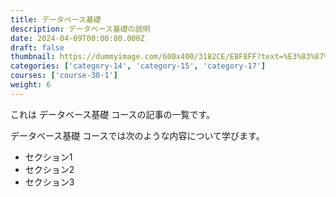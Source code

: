 ```yaml
---
title: データベース基礎
description: データベース基礎の説明
date: 2024-04-09T00:00:00.000Z
draft: false
thumbnail: https://dummyimage.com/600x400/3182CE/EBF8FF?text=%E3%83%87%E3%83%BC%E3%82%BF%E3%83%99%E3%83%BC%E3%82%B9%E5%9F%BA%E7%A4%8E
categories: ['category-14', 'category-15', 'category-17']
courses: ['course-30-1']
weight: 6
---
```


これは データベース基礎 コースの記事の一覧です。

  データベース基礎 コースでは次のような内容について学びます。

  - セクション1
  - セクション2
  - セクション3